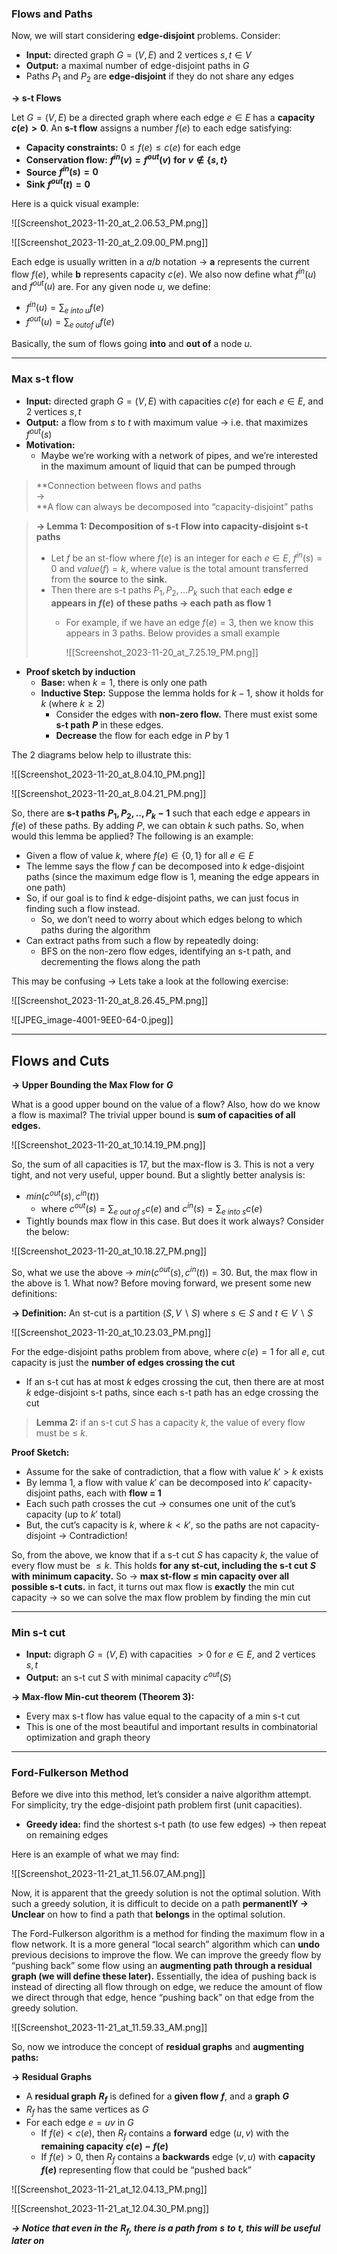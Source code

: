 ### Flows and Paths

Now, we will start considering **edge-disjoint** problems. Consider:

- **Input:** directed graph $G =(V, E)$﻿ and 2 vertices $s,t \in V$﻿
- **Output:** a maximal number of edge-disjoint paths in $G$﻿
- Paths $P_1$﻿ and $P_2$﻿ are **edge-disjoint** if they do not share any edges

  

**→ s-t Flows**

Let $G = (V,E)$﻿ be a directed graph where each edge $e \in E$﻿ has a **capacity** **$c(e) > 0$**﻿. An **s-t flow** assigns a number $f(e)$﻿ to each edge satisfying:

- **Capacity constraints:** $0 \le f(e) \le c(e)$﻿ for each edge
- **Conservation flow:** **$f^{in}(v) = f^{out}(v)$**﻿ **for** **$v \notin \{s,t\}$**﻿
- **Source** **$f^{in}(s) = 0$**﻿
- **Sink** **$f^{out}(t) = 0$**﻿

Here is a quick visual example:

![[Screenshot_2023-11-20_at_2.06.53_PM.png]]

![[Screenshot_2023-11-20_at_2.09.00_PM.png]]

Each edge is usually written in a $a/b$﻿ notation → **a** represents the current flow $f(e)$﻿, while **b** represents capacity $c(e)$﻿. We also now define what $f^{in}(u)$﻿ and $f^{out}(u)$﻿ are. For any given node $u$﻿, we define:

- $f^{in}(u) = \sum_{e \; into \; u} f(e)$﻿
- $f^{out}(u) = \sum_{e \; outof \; u} f(e)$﻿

Basically, the sum of flows going **into** and **out of** a node $u$﻿.

---

### Max s-t flow

- **Input:** directed graph $G=(V,E)$﻿ with capacities $c(e)$﻿ for each $e \in E$﻿, and 2 vertices $s,t$﻿
- **Output:** a flow from $s$﻿ to $t$﻿ with maximum value → i.e. that maximizes $f^{out}(s)$﻿
- **Motivation:**
    - Maybe we’re working with a network of pipes, and we’re interested in the maximum amount of liquid that can be pumped through

  

> **Connection between flows and paths  
> →  
> **A flow can always be decomposed into “capacity-disjoint” paths

> **→ Lemma 1: Decomposition of s-t Flow into capacity-disjoint s-t paths**
> 
> - Let $f$﻿ be an st-flow where $f(e)$﻿ is an integer for each $e \in E$﻿, $f^{in}(s) = 0$﻿ and $value(f) = k$﻿, where value is the total amount transferred from the **source** to the **sink.**
> - Then there are s-t paths $P_1, P_2, ...P_k$﻿ such that each **edge** **$e$**﻿ **appears in** **$f(e)$**﻿ **of these paths → each path as flow 1**
>     - For example, if we have an edge $f(e) = 3$﻿, then we know this appears in 3 paths. Below provides a small example
>         
>         ![[Screenshot_2023-11-20_at_7.25.19_PM.png]]
>         

  

- **Proof sketch by induction**
    - **Base:** when $k = 1$﻿, there is only one path
    - **Inductive Step:** Suppose the lemma holds for $k-1$﻿, show it holds for $k$﻿ (where $k \ge 2)$﻿
        - Consider the edges with **non-zero flow.** There must exist some **s-t path** **$P$**﻿ in these edges.
        - **Decrease** the flow for each edge in $P$﻿ by 1

The 2 diagrams below help to illustrate this:

![[Screenshot_2023-11-20_at_8.04.10_PM.png]]

![[Screenshot_2023-11-20_at_8.04.21_PM.png]]

So, there are **s-t paths** **$P_1, P_2, .., P_k-1$**﻿ such that each edge $e$﻿ appears in $f(e)$﻿ of these paths. By adding $P$﻿, we can obtain $k$﻿ such paths. So, when would this lemma be applied? The following is an example:

- Given a flow of value $k$﻿, where $f(e) \in \{0,1\}$﻿ for all $e \in E$﻿
- The lemme says the flow $f$﻿ can be decomposed into $k$﻿ edge-disjoint paths (since the maximum edge flow is 1, meaning the edge appears in one path)
- So, if our goal is to find $k$﻿ edge-disjoint paths, we can just focus in finding such a flow instead.
    - So, we don’t need to worry about which edges belong to which paths during the algorithm
- Can extract paths from such a flow by repeatedly doing:
    - BFS on the non-zero flow edges, identifying an s-t path, and decrementing the flows along the path

  

This may be confusing → Lets take a look at the following exercise:

![[Screenshot_2023-11-20_at_8.26.45_PM.png]]

![[JPEG_image-4001-9EE0-64-0.jpeg]]

---

## Flows and Cuts

**→ Upper Bounding the Max Flow for** **$G$**﻿

What is a good upper bound on the value of a flow? Also, how do we know a flow is maximal? The trivial upper bound is **sum of capacities of all edges.**

![[Screenshot_2023-11-20_at_10.14.19_PM.png]]

So, the sum of all capacities is 17, but the max-flow is 3. This is not a very tight, and not very useful, upper bound. But a slightly better analysis is:

- $min(c^{out}(s), c^{in}(t))$﻿
    - where $c^{out}(s) = \sum_{e \;out \;of \;s} c(e)$﻿ and $c^{in}(s) = \sum_{e \;into \;s} c(e)$﻿
- Tightly bounds max flow in this case. But does it work always? Consider the below:

![[Screenshot_2023-11-20_at_10.18.27_PM.png]]

So, what we use the above → $min(c^{out}(s), c^{in}(t)) = 30$﻿. But, the max flow in the above is 1. What now? Before moving forward, we present some new definitions:

**→ Definition:** An st-cut is a partition $(S, V\backslash S)$﻿ where $s \in S$﻿ and $t \in V\backslash S$﻿

![[Screenshot_2023-11-20_at_10.23.03_PM.png]]

For the edge-disjoint paths problem from above, where $c(e) = 1$﻿ for all $e$﻿, cut capacity is just the **number of edges crossing the cut**

- If an s-t cut has at most $k$﻿ edges crossing the cut, then there are at most $k$﻿ edge-disjoint s-t paths, since each s-t path has an edge crossing the cut

> **Lemma 2:** if an s-t cut $S$﻿ has a capacity $k$﻿, the value of every flow must be ≤ $k$﻿.

**Proof Sketch:**

- Assume for the sake of contradiction, that a flow with value $k' > k$﻿ exists
- By lemma 1, a flow with value $k'$﻿ can be decomposed into $k'$﻿ capacity-disjoint paths, each with **flow = 1**
- Each such path crosses the cut → consumes one unit of the cut’s capacity (up to $k'$﻿ total)
- But, the cut’s capacity is $k$﻿, where $k < k'$﻿, so the paths are not capacity-disjoint → Contradiction!

  

So, from the above, we know that if a s-t cut $S$﻿ has capacity $k$﻿, the value of every flow must be $\le k$﻿. This holds **for any st-cut, including the s-t cut** **$S$**﻿ **with minimum capacity.** So → **max st-flow ≤ min capacity over all possible s-t cuts.** in fact, it turns out max flow is **exactly** the min cut capacity → so we can solve the max flow problem by finding the min cut

---

### Min s-t cut

- **Input:** digraph $G= (V,E)$﻿ with capacities $\gt 0$﻿ for $e \in E$﻿, and 2 vertices $s,t$﻿
- **Output:** an s-t cut $S$﻿ with minimal capacity $c^{out}(S)$﻿

**→ Max-flow Min-cut theorem (Theorem 3):**

- Every max s-t flow has value equal to the capacity of a min s-t cut
- This is one of the most beautiful and important results in combinatorial optimization and graph theory

---

### Ford-Fulkerson Method

Before we dive into this method, let’s consider a naive algorithm attempt. For simplicity, try the edge-disjoint path problem first (unit capacities).

- **Greedy idea:** find the shortest s-t path (to use few edges) → then repeat on remaining edges

Here is an example of what we may find:

![[Screenshot_2023-11-21_at_11.56.07_AM.png]]

Now, it is apparent that the greedy solution is not the optimal solution. With such a greedy solution, it is difficult to decide on a path **permanentlY → Unclear** on how to find a path that **belongs** in the optimal solution.

  

The Ford-Fulkerson algorithm is a method for finding the maximum flow in a flow network. It is a more general “local search” algorithm which can **undo** previous decisions to improve the flow. We can improve the greedy flow by “pushing back” some flow using an **augmenting path through a residual graph (we will define these later).** Essentially, the idea of pushing back is instead of directing all flow through on edge, we reduce the amount of flow we direct through that edge, hence “pushing back” on that edge from the greedy solution.

![[Screenshot_2023-11-21_at_11.59.33_AM.png]]

So, now we introduce the concept of **residual graphs** and **augmenting paths:**

**→ Residual Graphs**

- A **residual graph** **$R_f$**﻿ is defined for a **given flow** **$f$**﻿, and a **graph** **$G$**﻿
- $R_f$﻿ has the same vertices as $G$﻿
- For each edge $e = uv$﻿ in $G$﻿
    - If $f(e) < c(e)$﻿, then $R_f$﻿ contains a **forward** edge $(u,v)$﻿ with the **remaining capacity** **$c(e) - f(e)$**﻿
    - If $f(e) > 0$﻿, then $R_f$﻿ contains a **backwards** edge $(v,u)$﻿ with **capacity** **$f(e)$**﻿ representing flow that could be “pushed back”

![[Screenshot_2023-11-21_at_12.04.13_PM.png]]

![[Screenshot_2023-11-21_at_12.04.30_PM.png]]

_**→ Notice that even in the**_ _**$R_f$**_﻿_**, there is a path from**_ _**$s$**_﻿ _**to**_ _**$t$**_﻿_**, this will be useful later on**_
